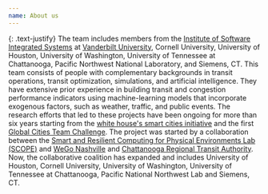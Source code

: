 ```yaml
---
name: About us
---
```


{: .text-justify}
The team includes members from the [Institute of Software Integrated Systems](https://www.isis.vanderbilt.edu/) at [Vanderbilt University](https://www.vanderbilt.edu/), Cornell University, University of Houston, University of Washington, University of Tennessee at Chattanooga, Pacific Northwest National Laboratory, and Siemens, CT. This team consists of people with complementary backgrounds in transit operations, transit optimization, simulations, and artificial intelligence. They have extensive prior experience in building transit and congestion performance indicators using machine-learning models that incorporate exogenous factors, such as weather, traffic, and public events. The research efforts that led to these projects have been ongoing for more than six years starting from the [white house's smart cities initiative](https://obamawhitehouse.archives.gov/the-press-office/2015/09/14/fact-sheet-administration-announces-new-smart-cities-initiative-help) and the first [Global Cities Team Challenge](https://pages.nist.gov/GCTC/). The project was started by a collaboration between the  [Smart and Resilient Computing for Physical Environments Lab (SCOPE)](https://scopelab.ai) and  [WeGo Nashville](https://m.nashvillemta.org/nashville-mta-mobile-homepage.asp) and [Chattanooga Regional Transit Authority](http://www.carta-bus.org/). Now, the collaborative coalition has expanded and includes University of Houston, Cornell University, University of Washington, University of Tennessee at Chattanooga, Pacific National Northwest Lab and Siemens, CT.
